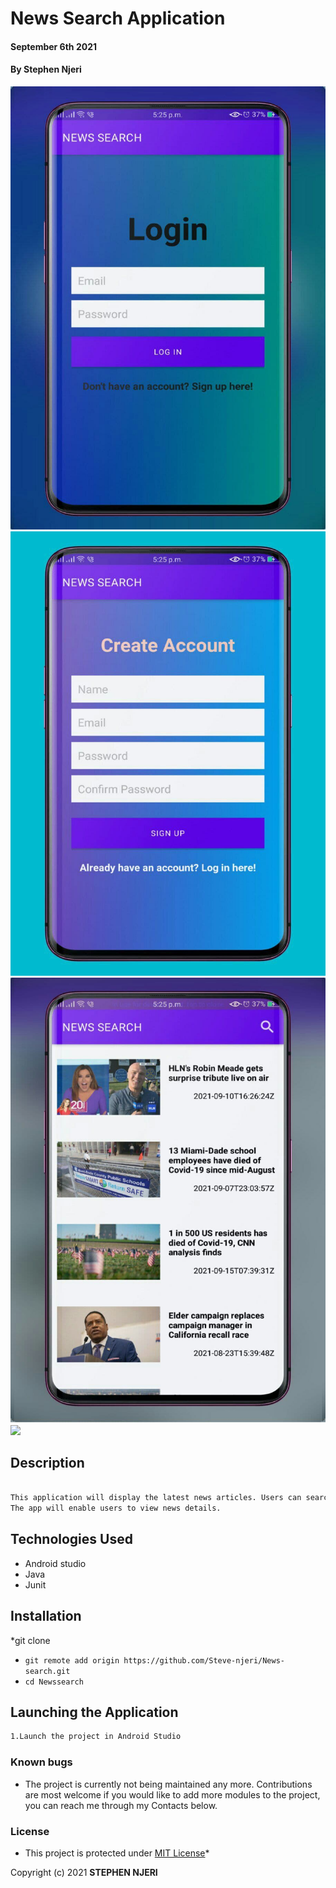 # News Search Application
#### September 6th 2021
#### By **Stephen Njeri**
![](screenshots/photo1.jpg)
![](screenshots/photo2.jpg)
![](screenshots/photo3.jpg)
![](screenshots/photo4.jpg)



## Description

```bash

This application will display the latest news articles. Users can search for news from various categories. 
The app will enable users to view news details.
```
## Technologies Used

* Android studio
* Java
* Junit


## Installation

*git clone
* `git remote add origin https://github.com/Steve-njeri/News-search.git`
* `cd Newssearch`

## Launching the Application

```bash
1.Launch the project in Android Studio

```
### Known bugs
* The project is currently not being maintained any more. Contributions are most welcome if you would like to add more modules to the project, you can reach me through my Contacts below.

### License
* This project is protected under [MIT License](License)*

Copyright (c) 2021 **STEPHEN NJERI**

